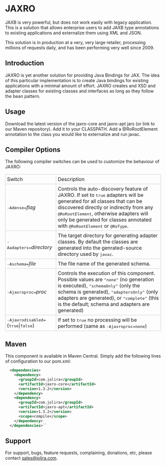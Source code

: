 JAXRO
=====

JAXB is very powerful, but does not work easily with legacy application. This is a solution that allows enterprise users to add JAXB type annotations to existing applications and externalize them using XML and JSON.

This solution is in production at a very, very large retailer, processing millions of requests daily, and has been performing very well since 2009.

Introduction
------------

JAXRO is yet another solution for providing Java Bindings for JAX. The idea of this particular implementation is to create Java bindings for existing applications with a minimal amount of effort. JAXRO creates and XSD and adapter classes for existing classes and interfaces as long as they follow the bean pattern.

Usage
-----

Download the latest version of the jaxro-core and jaxro-apt jars (or link to our Maven repository). Add it to your CLASSPATH. Add a @RoRootElement annotation to the class you would like to externalize and run javac.

Compiler Options
----------------

The following compiler switches can be used to customize the behaviour of JAXRO:


<table>
  <tr>
    <td style="border: 1px solid #ccc; padding: 5px;">Switch</td>
    <td style="border: 1px solid #ccc; padding: 5px;">Description</td>
  </tr>
  <tr>
    <td style="border: 1px solid #ccc; padding: 5px;"><tt>-Adense=</tt><i>flag</i></td>
    <td style="border: 1px solid #ccc; padding: 5px;">Controls the auto-discovery feature of JAXRO. If set to <tt>true</tt> adapters will be generated for all classes that can be discovered directly or indirectly from any <tt>@RoRootElement</tt>, otherwise adapters will only be generated for classes annotated with <tt>@RoRootElement</tt> or <tt>@RoType</tt>.</td>
  </tr>
  <tr>
    <td style="border: 1px solid #ccc; padding: 5px;"><tt>-Aadapters=</tt><i>directory</i>
    </td><td style="border: 1px solid #ccc; padding: 5px;">The target directory for generating adapter classes. By default the classes are generated into the genrated-source directory used by <tt>javac</tt>.</td>
  </tr>
  <tr>
    <td style="border: 1px solid #ccc; padding: 5px;"><tt>-Aschema=</tt><i>file</i></td><td style="border: 1px solid #ccc; padding: 5px;">The file name of the generated schema.</td>
  </tr>
  <tr>
    <td style="border: 1px solid #ccc; padding: 5px;"><tt>-Ajaxroproc=</tt><i>proc</i></td><td style="border: 1px solid #ccc; padding: 5px;">Controls the execution of this component. Possible values are <tt>&quot;none&quot;</tt> (no generation is executed), <tt>&quot;schemaOnly&quot;</tt> (only the schema is generated), <tt>&quot;adaptersOnly&quot;</tt> (only adapters are generated), or <tt>&quot;complete&quot;</tt> (this is the default; schema and adapters are generated) </td>
  </tr>
  <tr><td style="border: 1px solid #ccc; padding: 5px;"><tt>-Ajaxrodisabled=</tt>{<tt>true</tt>|<tt>false</tt>}</td>
    <td style="border: 1px solid #ccc; padding: 5px;">If set to <tt>true</tt> no processing will be performed (same as <tt>-Ajaxroproc=none</tt>)</td>
  </tr>
</table>

Maven
-----

This component is available in Maven Central. Simply add the following lines of configuration to our pom.xml:

```xml
  <dependencies>
    <dependency>
      <groupId>com.jolira</groupId>
      <artifactId>jaxro-core</artifactId>
      <version>1.3.2</version>
    </dependency>
    <dependency>
      <groupId>com.jolira</groupId>
      <artifactId>jaxro-apt</artifactId>
      <version>1.3.2</version>
      <scope>compile</scope>
    </dependency>
  </dependencies>``
```

Support
-------

For support, bugs, feature requests, complaining, donations, etc, please contact sales@jolira.com.

